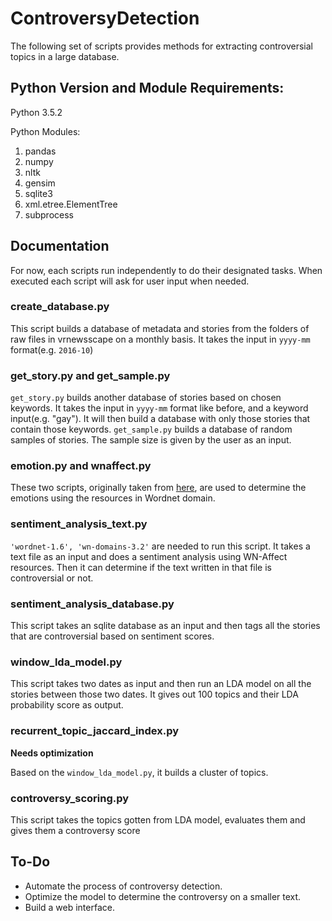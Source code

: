 # ControversyDetection

The following set of scripts provides methods for extracting controversial topics in a large database.

## Python Version and Module Requirements:

Python 3.5.2

Python Modules:
1. pandas
2. numpy
3. nltk
4. gensim
5. sqlite3
6. xml.etree.ElementTree
7. subprocess

## Documentation

For now, each scripts run independently to do their designated tasks. When executed each script will ask for user input when needed.

### create_database.py
This script builds a database of metadata and stories from the folders of raw files in vrnewsscape on a monthly basis. It takes the input in `yyyy-mm` format(e.g. `2016-10`)

### get_story.py and get_sample.py
`get_story.py` builds another database of stories based on chosen keywords. It takes the input in `yyyy-mm` format like before, and a keyword input(e.g. "gay"). It will then build a database with only those stories that contain those keywords.
`get_sample.py` builds a database of random samples of stories. The sample size is given by the user as an input.

### emotion.py and wnaffect.py
These two scripts, originally taken from [here](https://github.com/clemtoy/WNAffect), are used to determine the emotions using the resources in Wordnet domain.

### sentiment_analysis_text.py
`'wordnet-1.6', 'wn-domains-3.2'` are needed to run this script. It takes a text file as an input and does a sentiment analysis using WN-Affect resources. Then it can determine if the text written in that file is controversial or not.

### sentiment_analysis_database.py
This script takes an sqlite database as an input and then tags all the stories that are controversial based on sentiment scores.

### window_lda_model.py

This script takes two dates as input and then run an LDA model on all the stories between those two dates. It gives out 100 topics and their LDA probability score as output.

### recurrent_topic_jaccard_index.py

**Needs optimization**

Based on the `window_lda_model.py`, it builds a cluster of topics.

### controversy_scoring.py

This script takes the topics gotten from LDA model, evaluates them and gives them a controversy score

## To-Do
- Automate the process of controversy detection. 
- Optimize the model to determine the controversy on a smaller text. 
- Build a web interface.

